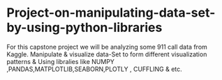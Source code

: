 # Project-on-manipulating-data-set-by-using-python-libraries
For this capstone project we will be analyzing some 911 call data from Kaggle. Manipulate &amp; visualize data-Set to form different visualization patterns &amp; Using libralies like NUMPY ,PANDAS,MATPLOTLIB,SEABORN,PLOTLY , CUFFLING &amp; etc.
